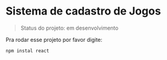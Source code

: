 <h1> Sistema de cadastro de Jogos</h1>

>Status do projeto: em desenvolvimento

Pra rodar esse projeto por favor digite:
```
npm instal react
```
